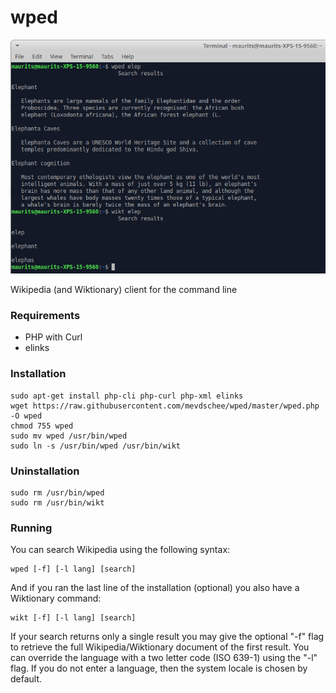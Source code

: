 wped
====

![screenshot](screenshot.png)

Wikipedia (and Wiktionary) client for the command line

### Requirements

- PHP with Curl
- elinks

### Installation

```
sudo apt-get install php-cli php-curl php-xml elinks
wget https://raw.githubusercontent.com/mevdschee/wped/master/wped.php -O wped
chmod 755 wped
sudo mv wped /usr/bin/wped
sudo ln -s /usr/bin/wped /usr/bin/wikt
```

### Uninstallation

```
sudo rm /usr/bin/wped
sudo rm /usr/bin/wikt
```

### Running

You can search Wikipedia using the following syntax:

```
wped [-f] [-l lang] [search]
```

And if you ran the last line of the installation (optional) you also have a Wiktionary command:

```
wikt [-f] [-l lang] [search]
```

If your search returns only a single result you may give the optional "-f" flag to retrieve the full Wikipedia/Wiktionary document of the first result. You can override the language with a two letter code (ISO 639-1) using the "-l" flag. If you do not enter a language, then the system locale is chosen by default.
